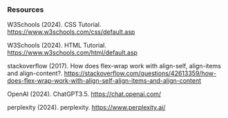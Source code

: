 ### Resources 

W3Schools (2024). CSS Tutorial. https://www.w3schools.com/css/default.asp

W3Schools (2024). HTML Tutorial. https://www.w3schools.com/html/default.asp

stackoverflow (2017). How does flex-wrap work with align-self, align-items and align-content?. https://stackoverflow.com/questions/42613359/how-does-flex-wrap-work-with-align-self-align-items-and-align-content

OpenAI (2024). ChatGPT3.5. https://chat.openai.com/

perplexity (2024). perplexity. https://www.perplexity.ai/
